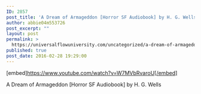 ```yaml
---
ID: 2857
post_title: 'A Dream of Armageddon [Horror SF Audiobook] by H. G. Wells'
author: abbie04m553726
post_excerpt: ""
layout: post
permalink: >
  https://universalflowuniversity.com/uncategorized/a-dream-of-armageddon-horror-sf-audiobook-by-h-g-wells/
published: true
post_date: 2016-02-28 19:29:00
---
```

[embed]https://www.youtube.com/watch?v=W7MVbRvaroU[/embed]<br>
<p>A Dream of Armageddon [Horror SF Audiobook] by H. G. Wells</p>